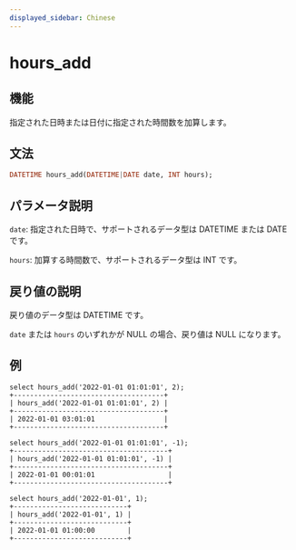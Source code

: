 ```yaml
---
displayed_sidebar: Chinese
---
```


# hours_add

## 機能

指定された日時または日付に指定された時間数を加算します。

## 文法

```Haskell
DATETIME hours_add(DATETIME|DATE date, INT hours);
```

## パラメータ説明

`date`: 指定された日時で、サポートされるデータ型は DATETIME または DATE です。

`hours`: 加算する時間数で、サポートされるデータ型は INT です。

## 戻り値の説明

戻り値のデータ型は DATETIME です。

`date` または `hours` のいずれかが NULL の場合、戻り値は NULL になります。

## 例

```Plain Text
select hours_add('2022-01-01 01:01:01', 2);
+-------------------------------------+
| hours_add('2022-01-01 01:01:01', 2) |
+-------------------------------------+
| 2022-01-01 03:01:01                 |
+-------------------------------------+

select hours_add('2022-01-01 01:01:01', -1);
+--------------------------------------+
| hours_add('2022-01-01 01:01:01', -1) |
+--------------------------------------+
| 2022-01-01 00:01:01                  |
+--------------------------------------+

select hours_add('2022-01-01', 1);
+----------------------------+
| hours_add('2022-01-01', 1) |
+----------------------------+
| 2022-01-01 01:00:00        |
+----------------------------+
```
